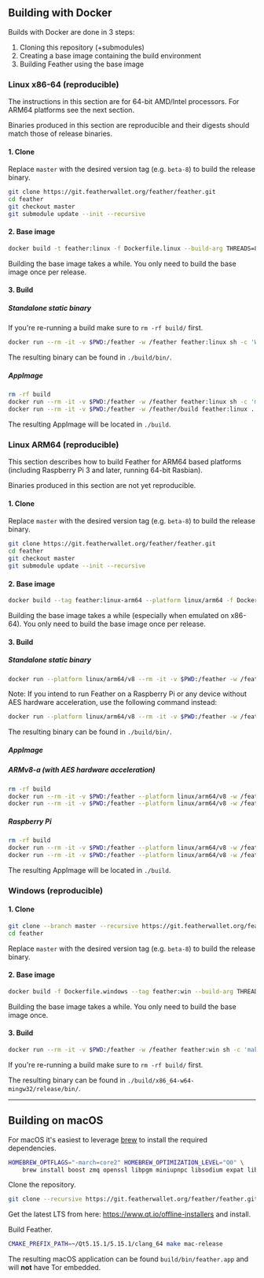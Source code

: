 ## Building with Docker

Builds with Docker are done in 3 steps:

1. Cloning this repository (+submodules)
2. Creating a base image containing the build environment
3. Building Feather using the base image

### Linux x86-64 (reproducible)

The instructions in this section are for 64-bit AMD/Intel processors. For ARM64 platforms see the next section.

Binaries produced in this section are reproducible and their digests should match those of release binaries.

#### 1. Clone

Replace `master` with the desired version tag (e.g. `beta-8`) to build the release binary.

```bash
git clone https://git.featherwallet.org/feather/feather.git
cd feather
git checkout master
git submodule update --init --recursive
```

#### 2. Base image

```bash
docker build -t feather:linux -f Dockerfile.linux --build-arg THREADS=8 .
```

Building the base image takes a while. You only need to build the base image once per release.

#### 3. Build

##### Standalone static binary

If you're re-running a build make sure to `rm -rf build/` first.

```bash
docker run --rm -it -v $PWD:/feather -w /feather feather:linux sh -c 'WITH_SCANNER=Off make release-static -j8'
```

The resulting binary can be found in `./build/bin/`.

##### AppImage

```bash
rm -rf build
docker run --rm -it -v $PWD:/feather -w /feather feather:linux sh -c 'make release-static -j8'
docker run --rm -it -v $PWD:/feather -w /feather/build feather:linux ../contrib/build-appimage.sh
```

The resulting AppImage will be located in `./build`.

### Linux ARM64 (reproducible)

This section describes how to build Feather for ARM64 based platforms (including Raspberry Pi 3 and later, running 64-bit Rasbian).

Binaries produced in this section are not yet reproducible.

#### 1. Clone

Replace `master` with the desired version tag (e.g. `beta-8`) to build the release binary.

```bash
git clone https://git.featherwallet.org/feather/feather.git
cd feather
git checkout master
git submodule update --init --recursive
```

#### 2. Base image

```bash
docker build --tag feather:linux-arm64 --platform linux/arm64 -f Dockerfile.linux --build-arg THREADS=8 .
```

Building the base image takes a while (especially when emulated on x86-64). You only need to build the base image once per release.

#### 3. Build

##### Standalone static binary

```bash
docker run --platform linux/arm64/v8 --rm -it -v $PWD:/feather -w /feather feather:linux-arm64 sh -c 'WITH_SCANNER=Off make release-static-linux-arm64 -j8'
```

Note: If you intend to run Feather on a Raspberry Pi or any device without AES hardware acceleration, use the following command instead:

```bash
docker run --platform linux/arm64/v8 --rm -it -v $PWD:/feather -w /feather feather:linux-arm64 sh -c 'WITH_SCANNER=Off make release-static-linux-arm64-rpi -j8'
```

The resulting binary can be found in `./build/bin/`.

##### AppImage

##### ARMv8-a (with AES hardware acceleration)

```bash
rm -rf build
docker run --rm -it -v $PWD:/feather --platform linux/arm64/v8 -w /feather feather:linux-arm64 sh -c 'make release-static-linux-arm64 -j8'
docker run --rm -it -v $PWD:/feather --platform linux/arm64/v8 -w /feather/build feather:linux-arm64 ../contrib/build-appimage-arm64.sh
```

##### Raspberry Pi

```bash
rm -rf build
docker run --rm -it -v $PWD:/feather --platform linux/arm64/v8 -w /feather feather:linux-arm64 sh -c 'make release-static-linux-arm64-rpi -j8'
docker run --rm -it -v $PWD:/feather --platform linux/arm64/v8 -w /feather/build feather:linux-arm64 ../contrib/build-appimage-arm64.sh
```

The resulting AppImage will be located in `./build`.

### Windows (reproducible)

#### 1. Clone

```bash
git clone --branch master --recursive https://git.featherwallet.org/feather/feather.git
cd feather
```

Replace `master` with the desired version tag (e.g. `beta-8`) to build the release binary.

#### 2. Base image


```bash
docker build -f Dockerfile.windows --tag feather:win --build-arg THREADS=4 .
```

Building the base image takes a while. You only need to build the base image once.

#### 3. Build

```bash
docker run --rm -it -v $PWD:/feather -w /feather feather:win sh -c 'make depends root=/depends target=x86_64-w64-mingw32 tag=win-x64 -j4'
```

If you're re-running a build make sure to `rm -rf build/` first.

The resulting binary can be found in `./build/x86_64-w64-mingw32/release/bin/`.

---

## Building on macOS

For macOS it's easiest to leverage [brew](https://brew.sh) to install the required dependencies. 

```bash
HOMEBREW_OPTFLAGS="-march=core2" HOMEBREW_OPTIMIZATION_LEVEL="O0" \
    brew install boost zmq openssl libpgm miniupnpc libsodium expat libunwind-headers protobuf libgcrypt qrencode ccache cmake pkgconfig git
```

Clone the repository.

```bash
git clone --recursive https://git.featherwallet.org/feather/feather.git
``` 

Get the latest LTS from here: https://www.qt.io/offline-installers and install.

Build Feather.

```bash
CMAKE_PREFIX_PATH=~/Qt5.15.1/5.15.1/clang_64 make mac-release
```

The resulting macOS application can be found `build/bin/feather.app` and will **not** have Tor embedded.
